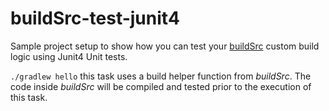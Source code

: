 buildSrc-test-junit4
====================

Sample project setup to show how you can test your [buildSrc](buildSrc/) custom build logic using
Junit4 Unit tests.

`./gradlew hello` this task uses a build helper function from _buildSrc_. The code inside _buildSrc_ will be compiled and tested prior to the execution of this task.

